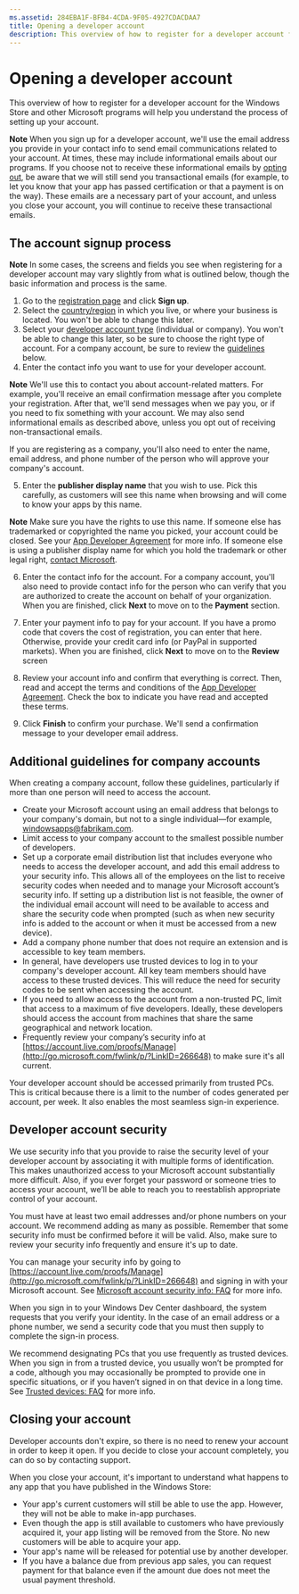 ```yaml
---
ms.assetid: 284EBA1F-BFB4-4CDA-9F05-4927CDACDAA7
title: Opening a developer account
description: This overview of how to register for a developer account for the Windows Store and other Microsoft programs will help you understand the process of setting up your account.
---
```

# Opening a developer account

This overview of how to register for a developer account for the Windows Store and other Microsoft programs will help you understand the process of setting up your account.

**Note**  When you sign up for a developer account, we'll use the email address you provide in your contact info to send email communications related to your account. At times, these may include informational emails about our programs. If you choose not to receive these informational emails by [opting out](http://go.microsoft.com/fwlink/p/?LinkId=533280), be aware that we will still send you transactional emails (for example, to let you know that your app has passed certification or that a payment is on the way). These emails are a necessary part of your account, and unless you close your account, you will continue to receive these transactional emails.

## The account signup process

**Note**  In some cases, the screens and fields you see when registering for a developer account may vary slightly from what is outlined below, though the basic information and process is the same.

1.  Go to the [registration page](http://go.microsoft.com/fwlink/p/?LinkId=615100) and click **Sign up**.
2.  Select the [country/region](account-types-locations-and-fees.md#account-markets) in which you live, or where your business is located. You won't be able to change this later.
3.  Select your [developer account type](account-types-locations-and-fees.md) (individual or company). You won't be able to change this later, so be sure to choose the right type of account. For a company account, be sure to review the [guidelines](#additional-guidelines-for-company-accounts) below.
4.  Enter the contact info you want to use for your developer account.

   **Note**  We'll use this to contact you about account-related matters. For example, you'll receive an email confirmation message after you complete your registration. After that, we'll send messages when we pay you, or if you need to fix something with your account. We may also send informational emails as described above, unless you opt out of receiving non-transactional emails.

   If you are registering as a company, you'll also need to enter the name, email address, and phone number of the person who will approve your company's account.

5.  Enter the **publisher display name** that you wish to use. Pick this carefully, as customers will see this name when browsing and will come to know your apps by this name.
    
**Note**  Make sure you have the rights to use this name. If someone else has trademarked or copyrighted the name you picked, your account could be closed. See your [App Developer Agreement](https://msdn.microsoft.com/library/windows/apps/Hh694058) for more info. If someone else is using a publisher display name for which you hold the trademark or other legal right, [contact Microsoft](http://go.microsoft.com/fwlink/p/?LinkId=233777).    

6.  Enter the contact info for the account. For a company account, you'll also need to provide contact info for the person who can verify that you are authorized to create the account on behalf of your organization. When you are finished, click **Next** to move on to the **Payment** section.
7.  Enter your payment info to pay for your account. If you have a promo code that covers the cost of registration, you can enter that here. Otherwise, provide your credit card info (or PayPal in supported markets). When you are finished, click **Next** to move on to the **Review** screen

8.  Review your account info and confirm that everything is correct. Then, read and accept the terms and conditions of the [App Developer Agreement](https://msdn.microsoft.com/library/windows/apps/Hh694058). Check the box to indicate you have read and accepted these terms.
9.  Click **Finish** to confirm your purchase. We'll send a confirmation message to your developer email address.

## Additional guidelines for company accounts

When creating a company account, follow these guidelines, particularly if more than one person will need to access the account.

-   Create your Microsoft account using an email address that belongs to your company's domain, but not to a single individual—for example, windowsapps@fabrikam.com.
-   Limit access to your company account to the smallest possible number of developers.
-   Set up a corporate email distribution list that includes everyone who needs to access the developer account, and add this email address to your security info. This allows all of the employees on the list to receive security codes when needed and to manage your Microsoft account’s security info. If setting up a distribution list is not feasible, the owner of the individual email account will need to be available to access and share the security code when prompted (such as when new security info is added to the account or when it must be accessed from a new device).
-   Add a company phone number that does not require an extension and is accessible to key team members.
-   In general, have developers use trusted devices to log in to your company's developer account. All key team members should have access to these trusted devices. This will reduce the need for security codes to be sent when accessing the account.
-   If you need to allow access to the account from a non-trusted PC, limit that access to a maximum of five developers. Ideally, these developers should access the account from machines that share the same geographical and network location.
-   Frequently review your company’s security info at [https://account.live.com/proofs/Manage](http://go.microsoft.com/fwlink/p/?LinkID=266648) to make sure it's all current.

Your developer account should be accessed primarily from trusted PCs. This is critical because there is a limit to the number of codes generated per account, per week. It also enables the most seamless sign-in experience.

## Developer account security

We use security info that you provide to raise the security level of your developer account by associating it with multiple forms of identification. This makes unauthorized access to your Microsoft account substantially more difficult. Also, if you ever forget your password or someone tries to access your account, we’ll be able to reach you to reestablish appropriate control of your account.

You must have at least two email addresses and/or phone numbers on your account. We recommend adding as many as possible. Remember that some security info must be confirmed before it will be valid. Also, make sure to review your security info frequently and ensure it's up to date.

You can manage your security info by going to [https://account.live.com/proofs/Manage](http://go.microsoft.com/fwlink/p/?LinkID=266648) and signing in with your Microsoft account. See [Microsoft account security info: FAQ](http://go.microsoft.com/fwlink/p/?LinkID=272177) for more info.

When you sign in to your Windows Dev Center dashboard, the system requests that you verify your identity. In the case of an email address or a phone number, we send a security code that you must then supply to complete the sign-in process.

We recommend designating PCs that you use frequently as trusted devices. When you sign in from a trusted device, you usually won’t be prompted for a code, although you may occasionally be prompted to provide one in specific situations, or if you haven’t signed in on that device in a long time. See [Trusted devices: FAQ](http://go.microsoft.com/fwlink/p/?LinkID=331123) for more info.

## Closing your account

Developer accounts don't expire, so there is no need to renew your account in order to keep it open. If you decide to close your account completely, you can do so by contacting support.

When you close your account, it's important to understand what happens to any app that you have published in the Windows Store:

-   Your app's current customers will still be able to use the app. However, they will not be able to make in-app purchases.
-   Even though the app is still available to customers who have previously acquired it, your app listing will be removed from the Store. No new customers will be able to acquire your app.
-   Your app's name will be released for potential use by another developer.
-   If you have a balance due from previous app sales, you can request payment for that balance even if the amount due does not meet the usual payment threshold.




<!--HONumber=Jun16_HO1-->


